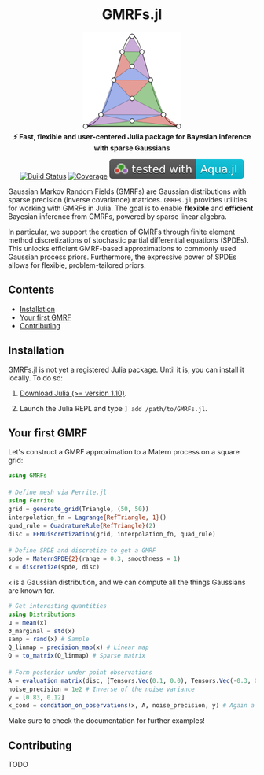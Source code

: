 <h1 align="center">
  GMRFs.jl
</h1>

<p align="center">
    <picture align="center">
        <img alt="Logo for the GMRFs.jl package." src="https://github.com/timweiland/GMRFs.jl/blob/main/docs/src/assets/logo.svg" width="200px" height="200px">
    </picture>
    <br>
    <strong>⚡ Fast, flexible and user-centered Julia package for Bayesian inference with sparse Gaussians</strong>
</p>

<div align="center">

[![Build Status](https://github.com/timweiland/GMRFs.jl/actions/workflows/CI.yml/badge.svg?branch=main)](https://github.com/timweiland/GMRFs.jl/actions/workflows/CI.yml?query=branch%3Amain)
[![Coverage](https://codecov.io/gh/timweiland/GMRFs.jl/branch/main/graph/badge.svg)](https://codecov.io/gh/timweiland/GMRFs.jl)
[![Aqua](https://raw.githubusercontent.com/JuliaTesting/Aqua.jl/master/badge.svg)](https://github.com/JuliaTesting/Aqua.jl)

</div>

Gaussian Markov Random Fields (GMRFs) are Gaussian distributions with sparse
precision (inverse covariance) matrices.
`GMRFs.jl` provides utilities for working with GMRFs in Julia.
The goal is to enable **flexible** and **efficient** Bayesian inference from
GMRFs, powered by sparse linear algebra.

In particular, we support the creation of GMRFs through finite element method
discretizations of stochastic partial differential equations (SPDEs).
This unlocks efficient GMRF-based approximations to commonly used Gaussian
process priors.
Furthermore, the expressive power of SPDEs allows for flexible, problem-tailored
priors.

## Contents

- [Installation](#installation)
- [Your first GMRF](#your-first-gmrf)
- [Contributing](#contributing)

## Installation

GMRFs.jl is not yet a registered Julia package.
Until it is, you can install it locally.
To do so:

1. [Download Julia (>= version 1.10)](https://julialang.org/downloads/).

2. Launch the Julia REPL and type `] add /path/to/GMRFs.jl`. 

## Your first GMRF

Let's construct a GMRF approximation to a Matern process on a square grid:

``` julia
using GMRFs

# Define mesh via Ferrite.jl
using Ferrite
grid = generate_grid(Triangle, (50, 50))
interpolation_fn = Lagrange{RefTriangle, 1}()
quad_rule = QuadratureRule{RefTriangle}(2)
disc = FEMDiscretization(grid, interpolation_fn, quad_rule)

# Define SPDE and discretize to get a GMRF
spde = MaternSPDE{2}(range = 0.3, smoothness = 1)
x = discretize(spde, disc)
```

`x` is a Gaussian distribution, and we can compute all the things Gaussians are
known for.

```julia
# Get interesting quantities
using Distributions
μ = mean(x)
σ_marginal = std(x)
samp = rand(x) # Sample
Q_linmap = precision_map(x) # Linear map
Q = to_matrix(Q_linmap) # Sparse matrix

# Form posterior under point observations
A = evaluation_matrix(disc, [Tensors.Vec(0.1, 0.0), Tensors.Vec(-0.3, 0.55)])
noise_precision = 1e2 # Inverse of the noise variance
y = [0.83, 0.12]
x_cond = condition_on_observations(x, A, noise_precision, y) # Again a GMRF!
```

Make sure to check the documentation for further examples!

## Contributing

TODO
